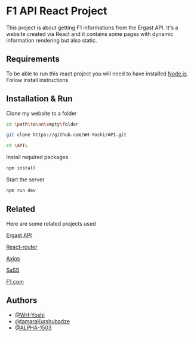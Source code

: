 
# F1 API React Project

This project is about getting F1 informations from the Ergast API. It's a website created via React and it contains some pages with dynamic information rendering but also static. 


## Requirements

To be able to run this react project you will need to have installed [Node.js](https://nodejs.org/en). Follow install instructions


## Installation & Run

Clone my website to a folder

```bash
cd \path\to\an\empty\folder
```
```bash
git clone https://github.com/WH-Yoshi/API.git
```
```bash
cd \API\
```

Install required packages

```bash
npm install
```

Start the server 
```bash
npm run dev
```
## Related

Here are some related projects used

[Ergast API](http://ergast.com/mrd/)

[React-router](https://reactrouter.com/en/main)

[Axios](https://axios-http.com/)

[SaSS](https://sass-lang.com/)

[F1.com](https://f1.com/)
## Authors

- [@WH-Yoshi](https://github.com/WH-Yoshi)
- [@tamaraKurshubadze](https://github.com/tamaraKurshubadze)
- [@ALPHA-1503](https://github.com/ALPHA-1503)

